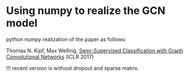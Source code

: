 # Using numpy to realize the GCN model

python numpy realization of the paper as follows:

Thomas N. Kipf, Max Welling,  [Semi-Supervised Classification with Graph Convolutional Networks](https://arxiv.org/abs/1609.02907) (ICLR 2017)

!!! recent version is without dropout and sparse matrix.

